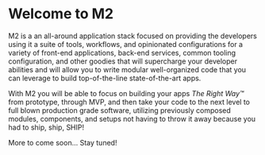 # Welcome to M2

M2 is a an all-around application stack focused on providing the developers using it a suite of tools, workflows, and opinionated configurations for a variety of front-end applications, back-end services, common tooling configuration, and other goodies that will supercharge your developer abilities and will allow you to write modular well-organized code that you can leverage to build top-of-the-line state-of-the-art apps.

With M2 you will be able to focus on building your apps *The Right Way™️* from prototype, through MVP, and then take your code to the next level to full blown production grade software, utilizing previously composed modules, components, and setups not having to throw it away because you had to ship, ship, SHIP!

More to come soon... Stay tuned!
